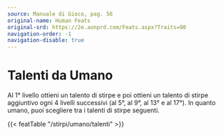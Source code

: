 ```yaml
---
source: Manuale di Gioco, pag. 56
original-name: Human Feats
original-srd: https://2e.aonprd.com/Feats.aspx?Traits=90
navigation-order: -1
navigation-disable: true
---
```


# Talenti da Umano

Al 1° livello ottieni un talento di stirpe e poi ottieni un talento di stirpe
aggiuntivo ogni 4 livelli successivi (al 5°, al 9°, al 13° e al 17°). In quanto
umano, puoi scegliere tra i talenti di stirpe seguenti.

{{< featTable "/stirpi/umano/talenti" >}}
